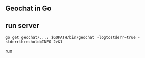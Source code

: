 Geochat in Go
-------------

## run server
`go get geochat/...; $GOPATH/bin/geochat -logtostderr=true -stderrthreshold=INFO 2>&1`

run
